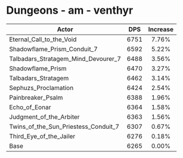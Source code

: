 # Dungeons - am - venthyr
| Actor | DPS | Increase |
|---|:---:|:---:|
|Eternal_Call_to_the_Void|6751|7.76%|
|Shadowflame_Prism_Conduit_7|6592|5.22%|
|Talbadars_Stratagem_Mind_Devourer_7|6488|3.56%|
|Shadowflame_Prism|6470|3.27%|
|Talbadars_Stratagem|6462|3.14%|
|Sephuzs_Proclamation|6424|2.54%|
|Painbreaker_Psalm|6388|1.96%|
|Echo_of_Eonar|6364|1.58%|
|Judgment_of_the_Arbiter|6363|1.56%|
|Twins_of_the_Sun_Priestess_Conduit_7|6307|0.67%|
|Third_Eye_of_the_Jailer|6276|0.18%|
|Base|6265|0.00%|
